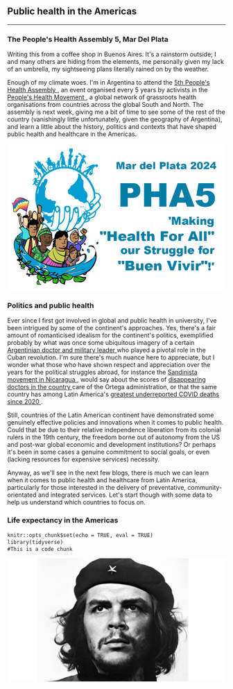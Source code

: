 ## Public health in the Americas

---

### The People's Health Assembly 5, Mar Del Plata

Writing this from a coffee shop in Buenos Aires. It's a rainstorm outside; I and many others are hiding from the elements, me personally given my lack of an umbrella, my sightseeing plans literally rained on by the weather.

Enough of my climate woes. I'm in Argentina to attend the <a href="https://phmovement.org/pha5"> 5th People's Health Assembly </a>, an event organised every 5 years by activists in the <a href="https://phmovement.org/"> People's Health Movement </a>, a global network of grassroots health organisations from countries across the global South and North. The assembly is next week, giving me a bit of time to see some of the rest of the country (vanishingly little unfortunately, given the geography of Argentina), and learn a little about the history, politics and contexts that have shaped public health and healthcare in the Americas.

![PHA5](/assets/pha5.png)

### Politics and public health

Ever since I first got involved in global and public health in university, I've been intrigued by some of the continent's approaches. Yes, there's a fair amount of romanticised idealism for the continent's politics, exemplified probably by what was once some ubiquitous imagery of a certain <a href="https://www.britannica.com/biography/Che-Guevara"> Argentinian doctor and military leader <a/> who played a pivotal role in the Cuban revolution. I'm sure there's much nuance here to appreciate, but I wonder what those who have shown respect and appreciation over the years for the political struggles abroad, for instance the <a href="https://es.wikipedia.org/wiki/Frente_Sandinista_de_Liberaci%C3%B3n_Nacional"> Sandinista movement in Nicaragua <a/>, would say about the scores of <a href="https://www.amnesty.org/en/latest/news/2021/09/prison-economic-ruin-repression-exile-nicaraguas-health-workers/"> disappearing doctors in the country <a/> care of the Ortega administration, or that the same country has among Latin America's <a href="https://confidencial.digital/english/who-report-covid-deaths-vastly-underreported-in-nicaragua/"> greatest underreported COVID deaths since 2020 </a>.

Still, countries of the Latin American continent have demonstrated some genuinely effective policies and innovations when it comes to public health. Could that be due to their relative independence liberation from its colonial rulers in the 19th century, the freedom borne out of autonomy from the US and post-war global economic and development institutions? Or perhaps it's been in some cases a genuine commitment to social goals, or even (lacking resources for expensive services) necessity. 

Anyway, as we'll see in the next few blogs, there is much we can learn when it comes to public health and healthcare from Latin America, particularly for those interested in the delivery of preventative, community-orientated and integrated services. Let's start though with some data to help us understand which countries to focus on.

### Life expectancy in the Americas

```{r setup, include = FALSE, message = FALSE}
knitr::opts_chunk$set(echo = TRUE, eval = TRUE)
library(tidyverse)
#This is a code chunk
```


![Che Guevara](/assets/che.jpg)



